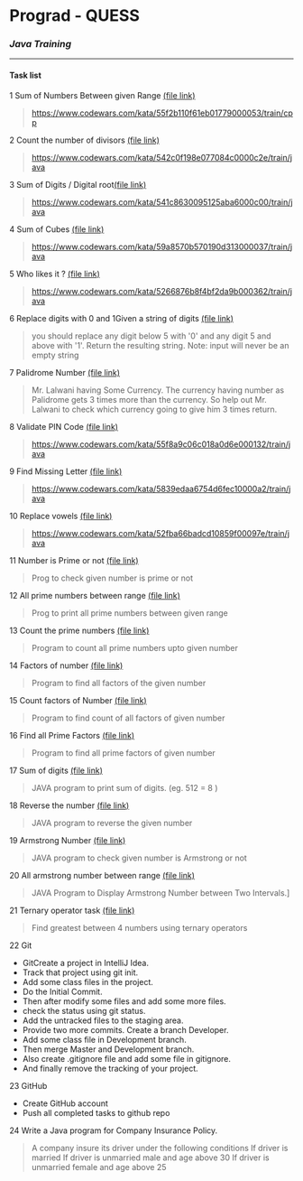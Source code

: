 # Prograd - QUESS
### _Java Training_

___


#### Task list

1 Sum of Numbers Between given Range [(file link)](https://github.com/prem-sh/prograd-quess/blob/master/src/Q1_SumOfNumbers.java)
> https://www.codewars.com/kata/55f2b110f61eb01779000053/train/cpp

2 Count the number of divisors [(file link)](https://github.com/prem-sh/prograd-quess/blob/master/src/Q2_CountDivisors.java)
> https://www.codewars.com/kata/542c0f198e077084c0000c2e/train/java

3 Sum of Digits / Digital root[(file link)](https://github.com/prem-sh/prograd-quess/blob/master/src/Q3_SumDigitalRoots.java)
> https://www.codewars.com/kata/541c8630095125aba6000c00/train/java

4 Sum of Cubes [(file link)](https://github.com/prem-sh/prograd-quess/blob/master/src/Q4_SumCubes.java)
> https://www.codewars.com/kata/59a8570b570190d313000037/train/java

5 Who likes it ? [(file link)](https://github.com/prem-sh/prograd-quess/blob/master/src/Q5_WhoLikes.java)
> https://www.codewars.com/kata/5266876b8f4bf2da9b000362/train/java

6 Replace digits with 0 and 1Given a string of digits [(file link)](https://github.com/prem-sh/prograd-quess/blob/master/src/Q6_StringReplace1.java)
> you should replace any digit below 5 with '0' and any digit 5 and above with '1'. Return the resulting string. Note: input will never be an empty string

7 Palidrome Number [(file link)](https://github.com/prem-sh/prograd-quess/blob/master/src/Q7_MrLalwani.java)
> Mr. Lalwani having Some Currency. The currency having number as Palidrome gets 3 times more than the currency. So help out Mr. Lalwani to check which currency going to give him 3 times return.

8 Validate PIN Code [(file link)](https://github.com/prem-sh/prograd-quess/blob/master/src/Q8_ValidatePin.java)
> https://www.codewars.com/kata/55f8a9c06c018a0d6e000132/train/java

9 Find Missing Letter [(file link)](https://github.com/prem-sh/prograd-quess/blob/master/src/Q9_MissingLetter.java)
> https://www.codewars.com/kata/5839edaa6754d6fec10000a2/train/java

10 Replace vowels [(file link)](https://github.com/prem-sh/prograd-quess/blob/master/src/Q10_ReplaceVowels.java)
> https://www.codewars.com/kata/52fba66badcd10859f00097e/train/java

11 Number is Prime or not [(file link)](https://github.com/prem-sh/prograd-quess/blob/master/src/Q11_PrimeOrNot.java)
> Prog to check given number is prime or not

12 All prime numbers between range [(file link)](https://github.com/prem-sh/prograd-quess/blob/master/src/Q12_PrimeBetween.java)
> Prog to print all prime numbers between given range

13 Count the prime numbers [(file link)](https://github.com/prem-sh/prograd-quess/blob/master/src/Q13_CountPrimeUpTo.java)
> Program to count all prime numbers upto given number

14 Factors of number [(file link)](https://github.com/prem-sh/prograd-quess/blob/master/src/Q14_PrintFactors.java)
> Program to find all factors of the given number

15 Count factors of Number [(file link)](https://github.com/prem-sh/prograd-quess/blob/master/src/Q15_CountFactors.java)
> Program to find count of all factors of given number

16 Find all Prime Factors [(file link)](https://github.com/prem-sh/prograd-quess/blob/master/src/Q16_PrimeFactorTree.java)
> Program to find all prime factors of given number

17 Sum of digits [(file link)](https://github.com/prem-sh/prograd-quess/blob/master/src/Q17_SumOfTheDigits.java)
> JAVA program to print sum of digits. (eg. 512 = 8 )

18 Reverse the number [(file link)](https://github.com/prem-sh/prograd-quess/blob/master/src/Q18_ReverseDigit.java)
> JAVA program to reverse the given number

19 Armstrong Number [(file link)](https://github.com/prem-sh/prograd-quess/blob/master/src/Q19_ArmstrongNumber.java)
> JAVA program to check given number is Armstrong or not

20 All armstrong number between range [(file link)](https://github.com/prem-sh/prograd-quess/blob/master/src/Q20_ArmstrongRange.java)
> JAVA Program to Display Armstrong Number between Two Intervals.]

21 Ternary operator task [(file link)](https://github.com/prem-sh/prograd-quess/blob/master/src/Q21_GratestOfFour.java)
> Find greatest between 4 numbers using ternary operators

22 Git
- GitCreate a project in IntelliJ Idea.
- Track that project using git init.
- Add some class files in the project.
- Do the Initial Commit.
- Then after modify some files and add some more files.
- check the status using git status.
- Add the untracked files to the staging area.
- Provide two more commits. Create a branch Developer.
- Add some class file in Development branch.
- Then merge Master and Development branch.
- Also create .gitignore file and add some file in gitignore.
- And finally remove the tracking of your project.

23 GitHub 
- Create GitHub account
- Push all completed tasks to github repo

24 Write a Java program for Company Insurance Policy. 
> A company insure its driver under the following conditions
> If driver is married
> If driver is unmarried male and age above 30
> If driver is unmarried female and age above 25
